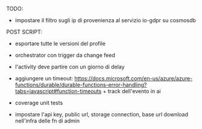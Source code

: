 TODO:

- impostare il filtro sugli ip di provenienza al servizio io-gdpr su cosmosdb

POST SCRIPT:

- esportare tutte le versioni del profile
- orchestrator con trigger da change feed
- l'activity deve partire con un giorno di delay
- aggiungere un timeout: https://docs.microsoft.com/en-us/azure/azure-functions/durable/durable-functions-error-handling?tabs=javascript#function-timeouts + track dell'evento in ai
- coverage unit tests

- impostare l'api key, public url, storage connection, base url download 
  nell'infra delle fn di admin
